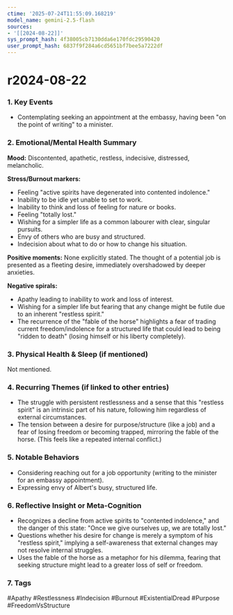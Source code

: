 ```yaml
---
ctime: '2025-07-24T11:55:09.168219'
model_name: gemini-2.5-flash
sources:
- '[[2024-08-22]]'
sys_prompt_hash: 4f38005cb7130dda6e170fdc29590420
user_prompt_hash: 6837f9f284a6cd5651bf7bee5a7222df
---
```

# r2024-08-22

### 1. Key Events
*   Contemplating seeking an appointment at the embassy, having been "on the point of writing" to a minister.

### 2. Emotional/Mental Health Summary

**Mood:** Discontented, apathetic, restless, indecisive, distressed, melancholic.

**Stress/Burnout markers:**
*   Feeling "active spirits have degenerated into contented indolence."
*   Inability to be idle yet unable to set to work.
*   Inability to think and loss of feeling for nature or books.
*   Feeling "totally lost."
*   Wishing for a simpler life as a common labourer with clear, singular pursuits.
*   Envy of others who are busy and structured.
*   Indecision about what to do or how to change his situation.

**Positive moments:** None explicitly stated. The thought of a potential job is presented as a fleeting desire, immediately overshadowed by deeper anxieties.

**Negative spirals:**
*   Apathy leading to inability to work and loss of interest.
*   Wishing for a simpler life but fearing that any change might be futile due to an inherent "restless spirit."
*   The recurrence of the "fable of the horse" highlights a fear of trading current freedom/indolence for a structured life that could lead to being "ridden to death" (losing himself or his liberty completely).

### 3. Physical Health & Sleep (if mentioned)
Not mentioned.

### 4. Recurring Themes (if linked to other entries)
*   The struggle with persistent restlessness and a sense that this "restless spirit" is an intrinsic part of his nature, following him regardless of external circumstances.
*   The tension between a desire for purpose/structure (like a job) and a fear of losing freedom or becoming trapped, mirroring the fable of the horse. (This feels like a repeated internal conflict.)

### 5. Notable Behaviors
*   Considering reaching out for a job opportunity (writing to the minister for an embassy appointment).
*   Expressing envy of Albert's busy, structured life.

### 6. Reflective Insight or Meta-Cognition
*   Recognizes a decline from active spirits to "contented indolence," and the danger of this state: "Once we give ourselves up, we are totally lost."
*   Questions whether his desire for change is merely a symptom of his "restless spirit," implying a self-awareness that external changes may not resolve internal struggles.
*   Uses the fable of the horse as a metaphor for his dilemma, fearing that seeking structure might lead to a greater loss of self or freedom.

### 7. Tags
#Apathy #Restlessness #Indecision #Burnout #ExistentialDread #Purpose #FreedomVsStructure